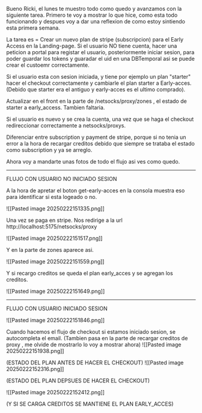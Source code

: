 Bueno Ricki, el lunes te muestro todo como quedo y avanzamos con la siguiente tarea.
Primero te voy a mostrar lo que hice, como esta todo funcionando y despues voy a dar una reflexion de como estoy sintiendo esta primera semana.


La tarea es = Crear un nuevo plan de stripe (subscripcion) para el Early Access en la Landing-page.
Si el usuario NO tiene cuenta, hacer una peticion a portal para registar el usuario, posteriormente iniciar sesion, para poder guardar los tokens y guaradar el uid en una DBTemporal asi se puede crear el custoemr correctamente. 

Si el usuario esta con sesion iniciada, y tiene por ejemplo un plan "starter" hacer el checkout correctamente y cambiarle el plan starter a Early-acces. (Debido que starter era el antiguo y early-acces es el ultimo comprado).

Actualizar en el front en la parte de /netsocks/proxy/zones , el estado de starter a early_access.
Tambien faltaria.


Si el usuario es nuevo y se crea la cuenta, una vez que se haga el checkout redireccionar correctamente a netsocks/proxys.

Diferenciar entre subscription y payment de stripe, porque si no tenia un error a la hora de recargar creditos debido que siempre se trataba el estado como subscription y ya se arreglo.

Ahora voy a mandarte unas fotos de todo el flujo asi ves como quedo.

-----


FLUJO CON USUARIO NO INICIADO SESION

A la hora de apretar el boton get-early-acces en la consola muestra eso para identificar si esta logeado o no.

![[Pasted image 20250222151335.png]]


Una vez se paga en stripe. 
Nos redirige a la url http://localhost:5175/netsocks/proxy

![[Pasted image 20250222151517.png]]

Y en la parte de zones aparece asi. 


![[Pasted image 20250222151559.png]]

Y si recargo creditos se queda el plan early_acces y se agregan los creditos.

![[Pasted image 20250222151649.png]]



-----

FLUJO CON USUARIO INICIADO SESION

![[Pasted image 20250222151846.png]]

Cuando hacemos el flujo de checkout si estamos iniciado sesion, se autocompleta el email.
(Tambien pasa en la parte de recargar creditos de proxy , me olvide de mostrarlo lo voy a mostrar ahora)
![[Pasted image 20250222151938.png]]

(ESTADO DEL PLAN ANTES DE HACER EL CHECKOUT)
![[Pasted image 20250222152316.png]]

(ESTADO DEL PLAN DEPSUES DE HACER EL CHECKOUT)

![[Pasted image 20250222152412.png]]

(Y SI SE CARGA CREDITOS SE MANTIENE EL PLAN EARLY_ACCES)
